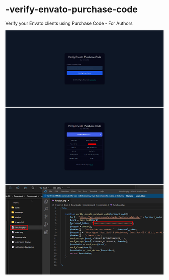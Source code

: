 # -verify-envato-purchase-code
Verify your Envato clients using Purchase Code - For Authors

![](Screenshot/Screenshot_1.png)
![](Screenshot/Screenshot_2.png)
![](Screenshot/Screenshot_3.png)
